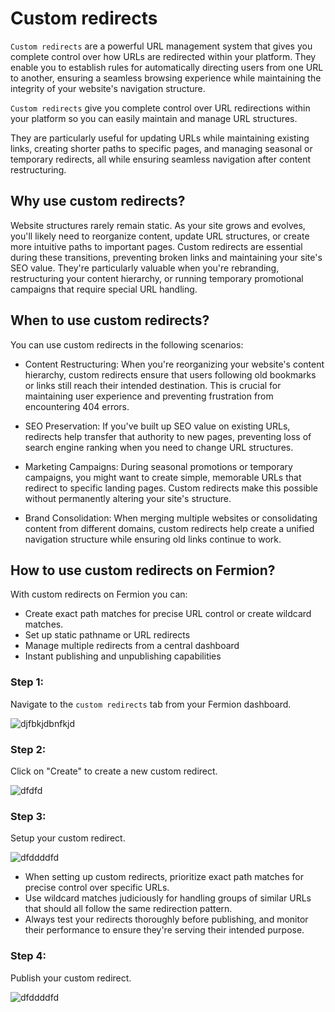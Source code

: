 # Custom redirects

`Custom redirects` are a powerful URL management system that gives you complete control over how URLs are redirected within your platform. They enable you to establish rules for automatically directing users from one URL to another, ensuring a seamless browsing experience while maintaining the integrity of your website's navigation structure.

`Custom redirects` give you complete control over URL redirections within your platform so you can easily maintain and manage URL structures.

They are particularly useful for updating URLs while maintaining existing links, creating shorter paths to specific pages, and managing seasonal or temporary redirects, all while ensuring seamless navigation after content restructuring.

## Why use custom redirects?

Website structures rarely remain static. As your site grows and evolves, you'll likely need to reorganize content, update URL structures, or create more intuitive paths to important pages. Custom redirects are essential during these transitions, preventing broken links and maintaining your site's SEO value. They're particularly valuable when you're rebranding, restructuring your content hierarchy, or running temporary promotional campaigns that require special URL handling.

## When to use custom redirects?

You can use custom redirects in the following scenarios:

- Content Restructuring:
  When you're reorganizing your website's content hierarchy, custom redirects ensure that users following old bookmarks or links still reach their intended destination. This is crucial for maintaining user experience and preventing frustration from encountering 404 errors.

- SEO Preservation:
  If you've built up SEO value on existing URLs, redirects help transfer that authority to new pages, preventing loss of search engine ranking when you need to change URL structures.

- Marketing Campaigns:
  During seasonal promotions or temporary campaigns, you might want to create simple, memorable URLs that redirect to specific landing pages. Custom redirects make this possible without permanently altering your site's structure.

- Brand Consolidation:
  When merging multiple websites or consolidating content from different domains, custom redirects help create a unified navigation structure while ensuring old links continue to work.

## How to use custom redirects on Fermion?

With custom redirects on Fermion you can:

- Create exact path matches for precise URL control or create wildcard matches.
- Set up static pathname or URL redirects
- Manage multiple redirects from a central dashboard
- Instant publishing and unpublishing capabilities

### Step 1:

Navigate to the `custom redirects` tab from your Fermion dashboard.

![djfbkjdbnfkjd](https://codedamn-website-assets.s3.us-east-1.amazonaws.com/uploads/24-11-2024/50%402x.xueuds.png)

### Step 2:

Click on "Create" to create a new custom redirect.

![dfdfd](https://codedamn-website-assets.s3.us-east-1.amazonaws.com/uploads/24-11-2024/57%402x.yxaxxj.png)

### Step 3:

Setup your custom redirect.

![dfddddfd](https://codedamn-website-assets.s3.us-east-1.amazonaws.com/uploads/24-11-2024/44%402x.ikixyz.png)

- When setting up custom redirects, prioritize exact path matches for precise control over specific URLs.
- Use wildcard matches judiciously for handling groups of similar URLs that should all follow the same redirection pattern.
- Always test your redirects thoroughly before publishing, and monitor their performance to ensure they're serving their intended purpose.

### Step 4:

Publish your custom redirect.

![dfddddfd](https://codedamn-website-assets.s3.us-east-1.amazonaws.com/uploads/24-11-2024/55%402x.mxqzni.png)
